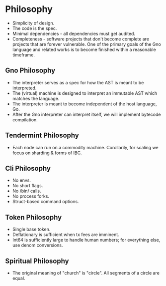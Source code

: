 # Philosophy

 * Simplicity of design.
 * The code is the spec.
 * Minimal dependencies - all dependencies must get audited.
 * Completeness - software projects that don't become
   complete are projects that are forever vulnerable.  One of
the primary goals of the Gno language and related works is to
become finished within a reasonable timeframe.

## Gno Philosophy

 * The interpreter serves as a spec for how the AST is meant to be interpreted.
 * The (virtual) machine is designed to interpret an immutable AST which matches the language.
 * The interpreter is meant to become independent of the host language, Go.
 * After the Gno interpreter can interpret itself, we will implement bytecode compilation.

## Tendermint Philosophy

 * Each node can run on a commodity machine. Corollarily, for scaling we focus on sharding & forms of IBC.

## Cli Philosophy

 * No envs.
 * No short flags.
 * No /bin/ calls.
 * No process forks.
 * Struct-based command options.

## Token Philosophy

 * Single base token.
 * Deflationary is sufficient when tx fees are imminent.
 * Int64 is sufficiently large to handle human numbers; for everything else, use denom conversions.

## Spiritual Philosophy

 * The original meaning of "church" is "circle". All segments of a circle are equal.
